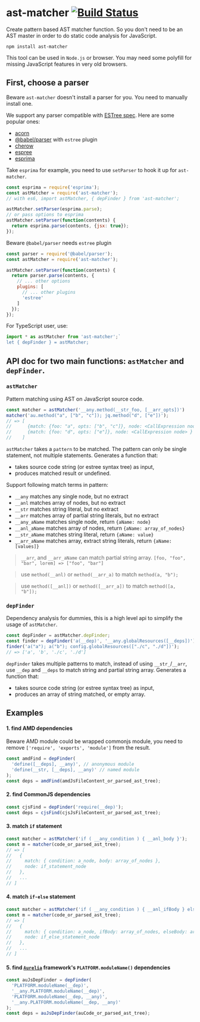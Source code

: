 # ast-matcher [![Build Status](https://travis-ci.org/dumberjs/ast-matcher.svg?branch=master)](https://travis-ci.org/dumberjs/ast-matcher)

Create pattern based AST matcher function. So you don't need to be an AST master in order to do static code analysis for JavaScript.


```
npm install ast-matcher
```

This tool can be used in `Node.js` or browser. You may need some polyfill for missing JavaScript features in very old browsers.

## First, choose a parser

Beware `ast-matcher` doesn't install a parser for you. You need to manually install one.

We support any parser compatible with [ESTree spec](https://github.com/estree/estree). Here are some popular ones:

- [acorn](https://github.com/acornjs/acorn)
- [@babel/parser](https://github.com/babel/babel/tree/master/packages/babel-parser) with `estree` plugin
- [cherow](https://github.com/cherow/cherow)
- [espree](https://github.com/eslint/espree)
- [esprima](https://github.com/jquery/esprima/)

Take `esprima` for example, you need to use `setParser` to hook it up for `ast-matcher`.

```js
const esprima = require('esprima');
const astMatcher = require('ast-matcher');
// with es6, import astMatcher, { depFinder } from 'ast-matcher';

astMatcher.setParser(esprima.parse);
// or pass options to esprima
astMatcher.setParser(function(contents) {
  return esprima.parse(contents, {jsx: true});
});
```

Beware `@babel/parser` needs `estree` plugin
```js
const parser = require('@babel/parser');
const astMatcher = require('ast-matcher');

astMatcher.setParser(function(contents) {
  return parser.parse(contents, {
    // ... other options
    plugins: [
      // ... other plugins
      'estree'
    ]
  });
});
```

For TypeScript user, use:

```js
import * as astMatcher from 'ast-matcher';`
let { depFinder } = astMatcher;
```

## API doc for two main functions: `astMatcher` and `depFinder`.

### `astMatcher`

Pattern matching using AST on JavaScript source code.

```js
const matcher = astMatcher('__any.method(__str_foo, [__arr_opts])')
matcher('au.method("a", ["b", "c"]); jq.method("d", ["e"])');
// => [
//      {match: {foo: "a", opts: ["b", "c"]}, node: <CallExpression node> }
//      {match: {foo: "d", opts: ["e"]}, node: <CallExpression node> }
//    ]
```

`astMatcher` takes a `pattern` to be matched. The pattern can only be single statement, not multiple statements. Generates a function that:

* takes source code string (or estree syntax tree) as input,
* produces matched result or undefined.

Support following match terms in pattern:

* `__any`       matches any single node, but no extract
* `__anl`       matches array of nodes, but no extract
* `__str`       matches string literal, but no extract
* `__arr`       matches array of partial string literals, but no extract
* `__any_aName` matches single node, return `{aName: node}`
* `__anl_aName` matches array of nodes, return `{aName: array_of_nodes}`
* `__str_aName` matches string literal, return `{aName: value}`
* `__arr_aName` matches array, extract string literals, return `{aName: [values]}`

> `__arr`, and `__arr_aName` can match partial string array. `[foo, "foo", "bar", lorem] => ["foo", "bar"]`

> use `method(__anl)` or `method(__arr_a)` to match `method(a, "b");`

> use `method([__anl])` or `method([__arr_a])` to match `method([a, "b"]);`

### `depFinder`

Dependency analysis for dummies, this is a high level api to simplify the usage of `astMatcher`.

```js
const depFinder = astMatcher.depFinder;
const finder = depFinder('a(__dep)', '__any.globalResources([__deps])');
finder('a("a"); a("b"); config.globalResources(["./c", "./d"])');
// => ['a', 'b', './c', './d']
```

`depFinder` takes multiple patterns to match, instead of using `__str_`/`__arr`, use `__dep` and `__deps` to match string and partial string array. Generates a function that:

* takes source code string (or estree syntax tree) as input,
* produces an array of string matched, or empty array.

## Examples

#### 1. find AMD dependencies

Beware AMD module could be wrapped commonjs module, you need to remove `['require', 'exports', 'module']` from the result.

```js
const amdFind = depFinder(
  'define([__deps], __any)', // anonymous module
  'define(__str, [__deps], __any)' // named module
);
const deps = amdFind(amdJsFileContent_or_parsed_ast_tree);
```

#### 2. find CommonJS dependencies

```js
const cjsFind = depFinder('require(__dep)');
const deps = cjsFind(cjsJsFileContent_or_parsed_ast_tree);
```

#### 3. match `if` statement

```js
const matcher = astMatcher('if ( __any_condition ) { __anl_body }');
const m = matcher(code_or_parsed_ast_tree);
// => [
//   {
//     match: { condition: a_node, body: array_of_nodes },
//     node: if_statement_node
//   },
//   ...
// ]
```

#### 4. match `if-else` statement

```js
const matcher = astMatcher('if ( __any_condition ) { __anl_ifBody } else { __anl_elseBody }');
const m = matcher(code_or_parsed_ast_tree);
// => [
//   {
//     match: { condition: a_node, ifBody: array_of_nodes, elseBody: array_of_nodes },
//     node: if_else_statement_node
//   },
//   ...
// ]
```

#### 5. find [`Aurelia`](http://aurelia.io) framework's `PLATFORM.moduleName()` dependencies

```js
const auJsDepFinder = depFinder(
  'PLATFORM.moduleName(__dep)',
  '__any.PLATFORM.moduleName(__dep)',
  'PLATFORM.moduleName(__dep, __any)',
  '__any.PLATFORM.moduleName(__dep, __any)'
);
const deps = auJsDepFinder(auCode_or_parsed_ast_tree);
```
